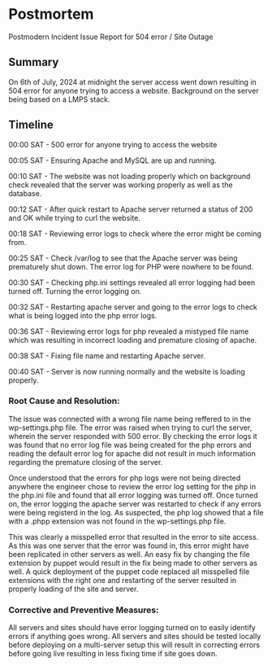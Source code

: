 # Postmortem

Postmodern Incident Issue Report for 504 error / Site Outage

## Summary
On 6th of July, 2024 at midnight the server access went down resulting in 504 error for anyone trying to access a website. Background on the server being based on a LMPS stack.

## Timeline
00:00 SAT - 500 error for anyone trying to access the website

00:05 SAT - Ensuring Apache and MySQL are up and running.

00:10 SAT - The website was not loading properly which on background check revealed that the server was working properly as well as the database.

00:12 SAT - After quick restart to Apache server returned a status of 200 and OK while trying to curl the website.

00:18 SAT - Reviewing error logs to check where the error might be coming from.

00:25 SAT - Check /var/log to see that the Apache server was being prematurely shut down. The error log for PHP were nowhere to be found.

00:30 SAT - Checking php.ini settings revealed all error logging had been turned off. Turning the error logging on.

00:32 SAT - Restarting apache server and going to the error logs to check what is being logged into the php error logs.

00:36 SAT - Reviewing error logs for php revealed a mistyped file name which was resulting in incorrect loading and premature closing of apache.

00:38 SAT - Fixing file name and restarting Apache server.

00:40 SAT - Server is now running normally and the website is loading properly.

### Root Cause and Resolution:

The issue was connected with a wrong file name being reffered to in the wp-settings.php file. The error was raised when trying to curl the server, wherein the server responded with 500 error. By checking the error logs it was found that no error log file was being created for the php errors and reading the default error log for apache did not result in much information regarding the premature closing of the server.

Once understood that the errors for php logs were not being directed anywhere the engineer chose to review the error log setting for the php in the php.ini file and found that all error logging was turned off. Once turned on, the error logging the apache server was restarted to check if any errors were being registerd in the log. As suspected, the php log showed that a file with a .phpp extension was not found in the wp-settings.php file.

This was clearly a misspelled error that resulted in the error to site access. As this was one server that the error was found in, this error might have been replicated in other servers as well. An easy fix by changing the file extension by puppet would result in the fix being made to other servers as well. A quick deployment of the puppet code replaced all misspelled file extensions with the right one and restarting of the server resulted in properly loading of the site and server.

### Corrective and Preventive Measures:

All servers and sites should have error logging turned on to easily identify errors if anything goes wrong. All servers and sites should be tested locally before deploying on a multi-server setup this will result in correcting errors before going live resulting in less fixing time if site goes down.
